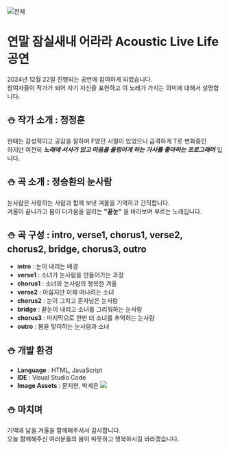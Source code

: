 ![전체](https://github.com/user-attachments/assets/903ce622-3f5d-41ba-8178-acf1cd834da7)

# 연말 잠실새내 어라라 Acoustic Live Life 공연

2024년 12월 22일 진행되는 공연에 참여하게 되었습니다.<br>참여자들이 작가가 되어 자기 자신을 표현하고 이 노래가 가지는 의미에 대해서 설명합니다.

## ⛄ 작가 소개 : 정정훈

한때는 감성적이고 공감을 잘하며 F였던 시절이 있었으니 급격하게 T로 변화중인<br>
하지만 여전히 **_노래에 서사가 있고 마음을 울렁이게 하는 가사를 좋아하는 프로그래머_** 입니다.

## ⛄ 곡 소개 : 정승환의 눈사람

눈사람은 사랑하는 사람과 함께 보낸 겨울을 기억하고 간직합니다.<br>
겨울이 끝나가고 봄이 다가옴을 알리는 **"끝눈"** 을 바라보며 부르는 노래입니다.

## ⛄ 곡 구성 : intro, verse1, chorus1, verse2, chorus2, bridge, chorus3, outro

- **intro** : 눈이 내리는 배경
- **verse1** : 소녀가 눈사람을 만들어가는 과정
- **chorus1** : 소녀와 눈사람의 행복한 겨울
- **verse2** : 아쉽지만 이제 떠나려는 소녀
- **chorus2** : 눈이 그치고 혼자남은 눈사람
- **bridge** : 끝눈이 내리고 소녀를 그리워하는 눈사람
- **chorus3** : 마지막으로 한번 더 소녀를 추억하는 눈사람
- **outro** : 봄을 맞이하는 눈사람과 소녀

## ⛄ 개발 환경

- **Language** : HTML, JavaScript
- **IDE** : Visual Studio Code
- **Image Assets** : 문지현, 박세은 <span><a href="https://www.instagram.com/seysomethiing/"><img src="https://img.shields.io/badge/Instagram-ff69b4?style=plastic&logo=Instagram&logoColor=white"/></a></span>

## ⛄ 마치며

기억에 남을 겨울을 함께해주셔서 감사합니다.<br>
오늘 함께해주신 여러분들의 봄이 따뜻하고 행복하시길 바라겠습니다.
